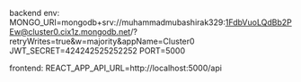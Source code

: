 backend env:
MONGO_URI=mongodb+srv://muhammadmubashirak329:1FdbVuoLQdBb2PEw@cluster0.cix1z.mongodb.net/?retryWrites=true&w=majority&appName=Cluster0
JWT_SECRET=424242525252252
PORT=5000

frontend:
REACT_APP_API_URL=http://localhost:5000/api
